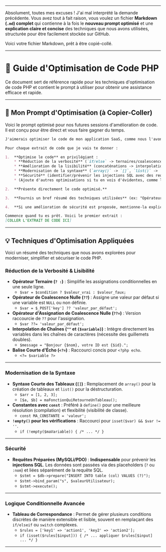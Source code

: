 -----

Absolument, toutes mes excuses \! J'ai mal interprété la demande précédente. Vous avez tout à fait raison, vous voulez un fichier **Markdown (`.md`) complet** qui contienne à la fois le **nouveau prompt optimisé** et une **explication claire et concise** des techniques que nous avons utilisées, structurée pour être facilement stockée sur GitHub.

Voici votre fichier Markdown, prêt à être copié-collé.

-----

# 🚀 Guide d'Optimisation de Code PHP

Ce document sert de référence rapide pour les techniques d'optimisation de code PHP et contient le prompt à utiliser pour obtenir une assistance efficace et rapide.

-----

## 📝 Mon Prompt d'Optimisation (à Copier-Coller)

Voici le prompt optimisé pour nos futures sessions d'amélioration de code. Il est conçu pour être direct et vous faire gagner du temps.

```markdown
J'aimerais optimiser le code de mon application SaaS, comme nous l'avons déjà fait précédemment. Je travaille avec du PHP 8.1+.

Pour chaque extrait de code que je vais te donner :

1.  **Optimise le code** en privilégiant :
    * **Réduction de la verbosité** (`if/else` -> ternaires/coalescence `??`/`??=`).
    * **Amélioration de la lisibilité** (concaténations -> interpolation `""` et `{$var}`).
    * **Modernisation de la syntaxe** (`array()` -> `[]`, `list()` -> `[]`).
    * **Sécurité** (identifier/prévenir les injections SQL avec des requêtes préparées si applicable).
    * (Ajoute d'autres optimisations si tu en vois d'évidentes, comme les boucles ou la gestion des erreurs).

2.  **Présente directement le code optimisé.**

3.  **Fournis un bref résumé des techniques utilisées** (ex: "Opérateur ternaire et interpolation", "Requête préparée MySQLi"). Pas besoin de la version originale ou d'explications détaillées sur *pourquoi* c'est mieux ou *comment* ça fonctionne. Je connais les concepts.

4.  **Si une amélioration de sécurité est proposée, mentionne-la explicitement.**

Commence quand tu es prêt. Voici le premier extrait :
[COLLER L'EXTRAIT DE CODE ICI]
```

-----

## 💡 Techniques d'Optimisation Appliquées

Voici un résumé des techniques que nous avons explorées pour moderniser, simplifier et sécuriser le code PHP.

### Réduction de la Verbosité & Lisibilité

  * **Opérateur Ternaire (`? :`)** : Simplifie les assignations conditionnelles en une seule ligne.
      * `$var = $condition ? $valeur_vrai : $valeur_faux;`
  * **Opérateur de Coalescence Nulle (`??`)** : Assigne une valeur par défaut si une variable est `NULL` ou non définie.
      * `$var = $_POST['key'] ?? 'valeur_par_défaut';`
  * **Opérateur d'Assignation de Coalescence Nulle (`??=`)** : Version raccourcie de `??` pour l'assignation.
      * `$var ??= 'valeur_par_défaut';`
  * **Interpolation de Chaînes (`""` et `{$variable}`)** : Intègre directement les variables dans les chaînes de caractères (nécessite des guillemets doubles).
      * `$message = "Bonjour {$nom}, votre ID est {$id}.";`
  * **Balise Courte d'Écho (`<?=`)** : Raccourci concis pour `<?php echo`.
      * `<?= $variable ?>`

-----

### Modernisation de la Syntaxe

  * **Syntaxe Courte des Tableaux (`[]`)** : Remplacement de `array()` pour la création de tableaux et `list()` pour la déstructuration.
      * `$arr = [1, 2, 3];`
      * `[$a, $b] = maFonctionQuiRetourneUnTableau();`
  * **Constantes avec `const`** : Préféré à `define()` pour une meilleure résolution (compilation) et flexibilité (visibilité de classe).
      * `const MA_CONSTANTE = 'valeur';`
  * **`!empty()` pour les vérifications** : Raccourci pour `isset($var) && $var != ''`.
      * `if (!empty($maVariable)) { /* ... */ }`

-----

### Sécurité

  * **Requêtes Préparées (MySQLi/PDO)** : **Indispensable** pour prévenir les **injections SQL**. Les données sont passées via des placeholders (`?` ou `:nom`) et liées séparément de la requête SQL.
      * `$stmt = $db->prepare("INSERT INTO table (col) VALUES (?)");`
      * `$stmt->bind_param("s", $valeurUtilisateur);`
      * `$stmt->execute();`

-----

### Logique Conditionnelle Avancée

  * **Tableau de Correspondance** : Permet de gérer plusieurs conditions discrètes de manière extensible et lisible, souvent en remplaçant des `if/elseif` ou `switch` complexes.
      * `$rules = ['key1' => 'action1', 'key2' => 'action2'];`
      * `if (isset($rules[$input])) { /* ... appliquer $rules[$input] ... */ }`

-----
